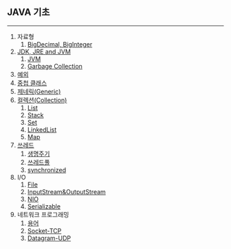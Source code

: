## JAVA 기초

---
1. 자료형
   1. [BigDecimal, BigInteger](https://github.com/dailyzett/TIL/blob/main/JavaBasic/BigDecimal.md)
2. [JDK, JRE and JVM](https://github.com/dailyzett/TIL/blob/main/JavaBasic/JDKJREJVM.md)
   1. [JVM](https://github.com/dailyzett/TIL/blob/main/JavaBasic/JVM.md)
   2. [Garbage Collection](https://github.com/dailyzett/TIL/blob/main/JavaBasic/GC.md)
3. [예외](https://github.com/dailyzett/TIL/blob/main/JavaBasic/Exception.md)
4. [중첩 클래스](https://github.com/dailyzett/TIL/blob/main/JavaBasic/NestedClass.md)
5. [제네릭(Generic)](https://github.com/dailyzett/TIL/blob/main/JavaBasic/Generic.md)
6. [컬렉션(Collection)](https://github.com/dailyzett/TIL/blob/main/JavaBasic/Collection.md)
   1. [List](https://github.com/dailyzett/TIL/blob/main/JavaBasic/List.md)
   2. [Stack](https://github.com/dailyzett/TIL/blob/main/JavaBasic/Stack.md)
   3. [Set](https://github.com/dailyzett/TIL/blob/main/JavaBasic/Set.md)
   4. [LinkedList](https://github.com/dailyzett/TIL/blob/main/JavaBasic/LinkedList.md)
   5. [Map](https://github.com/dailyzett/TIL/blob/main/JavaBasic/Map.md)
7. [쓰레드](https://github.com/dailyzett/TIL/blob/main/JavaBasic/Thread.md)
   1. [생명주기](https://github.com/dailyzett/TIL/blob/main/JavaBasic/ThreadLifeCycle.md)
   2. [쓰레드풀](https://github.com/dailyzett/TIL/blob/main/JavaBasic/ThreadPool.md)
   3. [synchronized](https://github.com/dailyzett/TIL/blob/main/JavaBasic/synchronized.md)
8. I/O
   1. [File](https://github.com/dailyzett/TIL/blob/main/JavaBasic/File.md)
   2. [InputStream&OutputStream](https://github.com/dailyzett/TIL/blob/main/JavaBasic/InputStream&OutputStream.md)
   3. [NIO](https://github.com/dailyzett/TIL/blob/main/JavaBasic/NIO.md)
   4. [Serializable](https://github.com/dailyzett/TIL/blob/main/JavaBasic/Serializable.md)
9. 네트워크 프로그래밍
   1. [용어](https://github.com/dailyzett/TIL/blob/main/JavaBasic/NetworkBasic.md)
   2. [Socket-TCP](https://github.com/dailyzett/TIL/blob/main/JavaBasic/Socket.md)
   3. [Datagram-UDP](https://github.com/dailyzett/TIL/blob/main/JavaBasic/Datagram.md)

